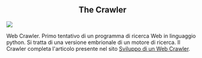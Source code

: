 <center><h2> The Crawler</h2></center>
<img src="https://github.com/RuggeroMegalinux/crawler/blob/master/crawler1.png"/>
<br>
<p align="left">
 Web Crawler. Primo tentativo di un programma di ricerca Web in linguaggio python. Si tratta
 di una versione embrionale di un motore di ricerca. Il Crawler completa l'articolo presente nel sito
 <a href="http://www.megalinux.it/sviluppo-di-un-web-crawler-in-java-i-parte/" target="_blank">Sviluppo di un Web Crawler</a>.
</p>
